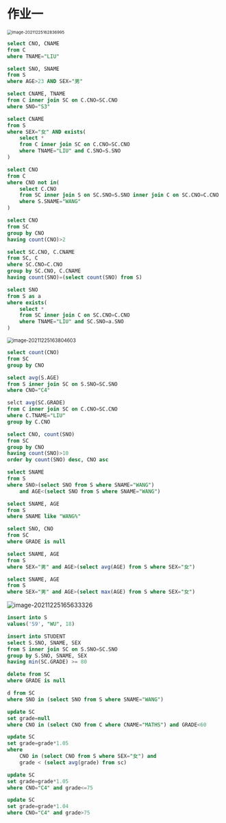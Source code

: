 # 作业一

<img src="https://markdown-1303167219.cos.ap-shanghai.myqcloud.com/image-20211225162836995.png" alt="image-20211225162836995" style="zoom: 67%;" />

```sql
select CNO, CNAME 
from C
where TNAME="LIU"
```

```sql
select SNO, SNAME 
from S
where AGE>23 AND SEX="男"
```

```sql
select CNAME, TNAME
from C inner join SC on C.CNO=SC.CNO
where SNO="S3" 
```

```sql
select CNAME
from S
where SEX="女" AND exists(
	select * 
    from C inner join SC on C.CNO=SC.CNO
	where TNAME="LIU" and C.SNO=S.SNO
)
```

```sql
select CNO
from C
where CNO not in(
	select C.CNO 
    from SC inner join S on SC.SNO=S.SNO inner join C on SC.CNO=C.CNO
    where S.SNAME="WANG"  
)
```

```sql
select CNO
from SC
group by CNO
having count(CNO)>2
```

```sql
select SC.CNO, C.CNAME
from SC, C
where SC.CNO=C.CNO
group by SC.CNO, C.CNAME
having count(SNO)=(select count(SNO) from S)
```

```sql
select SNO
from S as a
where exists(
	select *
	from SC inner join C on SC.CNO=C.CNO
    where TNAME="LIU" and SC.SNO=a.SNO
)
```

<img src="https://markdown-1303167219.cos.ap-shanghai.myqcloud.com/image-20211225163804603.png" alt="image-20211225163804603" style="zoom: 80%;" />

```sql
select count(CNO)
from SC
group by CNO
```

```sql
select avg(S.AGE)
from S inner join SC on S.SNO=SC.SNO
where CNO="C4"
```

```sql
selct avg(SC.GRADE)
from C inner join SC on C.CNO=SC.CNO
where C.TNAME="LIU"
group by C.CNO
```

```sql
select CNO, count(SNO)
from SC
group by CNO
having count(SNO)>10
order by count(SNO) desc, CNO asc
```

```sql
select SNAME
from S
where SNO>(select SNO from S where SNAME="WANG")
	and AGE<(select SNO from S where SNAME="WANG")
```

```sql
select SNAME, AGE
from S
where SNAME like "WANG%"
```

```sql
select SNO, CNO
from SC
where GRADE is null
```

```sql
select SNAME, AGE
from S
where SEX="男" and AGE>(select avg(AGE) from S where SEX="女")
```

```sql
select SNAME, AGE
from S
where SEX="男" and AGE>(select max(AGE) from S where SEX="女")
```

![image-20211225165633326](https://markdown-1303167219.cos.ap-shanghai.myqcloud.com/image-20211225165633326.png)

```sql
insert into S
values('S9', "WU", 18)
```

```sql
insert into STUDENT
select S.SNO, SNAME, SEX
from S inner join SC on S.SNO=SC.SNO
group by S.SNO, SNAME, SEX
having min(SC.GRADE) >= 80
```

```sql
delete from SC
where GRADE is null
```

```sql
d from SC
where SNO in (select SNO from S where SNAME="WANG")
```

```sql
update SC
set grade=null
where CNO in (select CNO from C where CNAME="MATHS") and GRADE<60
```

```sql
update SC
set grade=grade*1.05
where
	CNO in (select CNO from S where SEX="女") and
	grade < (select avg(grade) from sc)
```

```sql
update SC
set grade=grade*1.05
where CNO="C4" and grade<=75

update SC
set grade=grade*1.04
where CNO="C4" and grade>75
```

